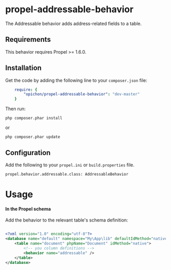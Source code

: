 propel-addressable-behavior
========================

The Addressable behavior adds address-related fields to a table.

Requirements
------------

This behavior requires Propel >= 1.6.0.

Installation
------------

Get the code by adding the following line to your `composer.json` file:

```yaml
	require: {
		"opichon/propel-addressable-behavior": "dev-master"
	}
```

Then run:

```
php composer.phar install
```

or

```
php composer.phar update
```

Configuration
-------------
Add the following to your `propel.ini` or `build.properties` file.

```
propel.behavior.addressable.class: AddressableBehavior
```

Usage
=====

#### In the Propel schema

Add the behavior to the relevant table's schema definition:

```xml

<?xml version="1.0" encoding="utf-8"?>
<database name="default" namespace="My\App\lib" defaultIdMethod="native">
    <table name="document" phpName="Document" idMethod="native">
        <!-- you column definitions -->
        <behavior name="addressable" />
    </table>
</database>

```
